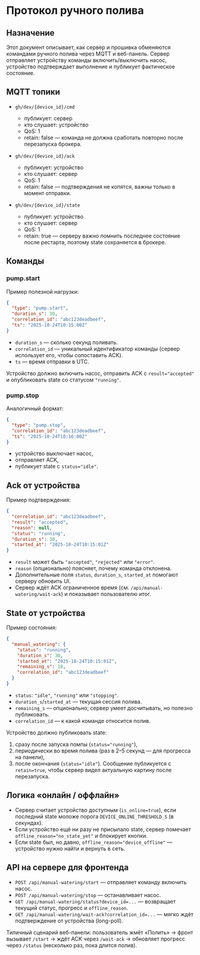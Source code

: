 ﻿# Протокол ручного полива

## Назначение
Этот документ описывает, как сервер и прошивка обменяются командами ручного полива через MQTT и веб-панель. Сервер отправляет устройству команды включить/выключить насос, устройство подтверждает выполнение и публикует фактическое состояние.

## MQTT топики
- `gh/dev/{device_id}/cmd`
  - публикует: сервер
  - кто слушает: устройство
  - QoS: 1
  - retain: false — команда не должна сработать повторно после перезапуска брокера.

- `gh/dev/{device_id}/ack`
  - публикует: устройство
  - кто слушает: сервер
  - QoS: 1
  - retain: false — подтверждения не копятся, важны только в момент отправки.

- `gh/dev/{device_id}/state`
  - публикует: устройство
  - кто слушает: сервер
  - QoS: 1
  - retain: true — серверу важно помнить последнее состояние после рестарта, поэтому state сохраняется в брокере.

## Команды
### pump.start
Пример полезной нагрузки:
```json
{
  "type": "pump.start",
  "duration_s": 30,
  "correlation_id": "abc123deadbeef",
  "ts": "2025-10-24T10:15:00Z"
}
```
- `duration_s` — сколько секунд поливать.
- `correlation_id` — уникальный идентификатор команды (сервер использует его, чтобы сопоставить ACK).
- `ts` — время отправки в UTC.

Устройство должно включить насос, отправить ACK с `result="accepted"` и опубликовать state со статусом `"running"`.

### pump.stop
Аналогичный формат:
```json
{
  "type": "pump.stop",
  "correlation_id": "abc123deadbeef",
  "ts": "2025-10-24T10:16:00Z"
}
```
- устройство выключает насос,
- отправляет ACK,
- публикует state с `status="idle"`.

## Ack от устройства
Пример подтверждения:
```json
{
  "correlation_id": "abc123deadbeef",
  "result": "accepted",
  "reason": null,
  "status": "running",
  "duration_s": 30,
  "started_at": "2025-10-24T10:15:01Z"
}
```
- `result` может быть `"accepted"`, `"rejected"` или `"error"`.
- `reason` (опционально) поясняет, почему команда отклонена.
- Дополнительные поля `status`, `duration_s`, `started_at` помогают серверу обновить UI.
- Сервер ждёт ACK ограниченное время (см. `/api/manual-watering/wait-ack`) и показывает пользователю итог.

## State от устройства
Пример состояния:
```json
{
  "manual_watering": {
    "status": "running",
    "duration_s": 30,
    "started_at": "2025-10-24T10:15:01Z",
    "remaining_s": 18,
    "correlation_id": "abc123deadbeef"
  }
}
```
- `status`: `"idle"`, `"running"` или `"stopping"`.
- `duration_s`/`started_at` — текущая сессия полива.
- `remaining_s` — опционально; сервер умеет досчитывать, но полезно публиковать.
- `correlation_id` — к какой команде относится полив.

Устройство должно публиковать state:
1. сразу после запуска помпы (`status="running"`),
2. периодически во время полива (раз в 2–5 секунд — для прогресса на панели),
3. после окончания (`status="idle"`).
Сообщение публикуется с `retain=true`, чтобы сервер видел актуальную картину после перезапуска.

## Логика «онлайн / оффлайн»
- Сервер считает устройство доступным (`is_online=true`), если последний state моложе порога `DEVICE_ONLINE_THRESHOLD_S` (в секундах).
- Если устройство ещё ни разу не присылало state, сервер помечает `offline_reason="no_state_yet"` и блокирует кнопки.
- Если state был, но давно, `offline_reason="device_offline"` — устройство нужно найти и вернуть в сеть.

## API на сервере для фронтенда
- `POST /api/manual-watering/start` — отправляет команду включить насос.
- `POST /api/manual-watering/stop` — останавливает насос.
- `GET /api/manual-watering/status?device_id=...` — возвращает текущий статус, прогресс и `offline_reason`.
- `GET /api/manual-watering/wait-ack?correlation_id=...` — мягко ждёт подтверждение от устройства (long-poll).

Типичный сценарий веб-панели: пользователь жмёт «Полить» → фронт вызывает `/start` → ждёт ACK через `/wait-ack` → обновляет прогресс через `/status` (несколько раз, пока длится полив).
